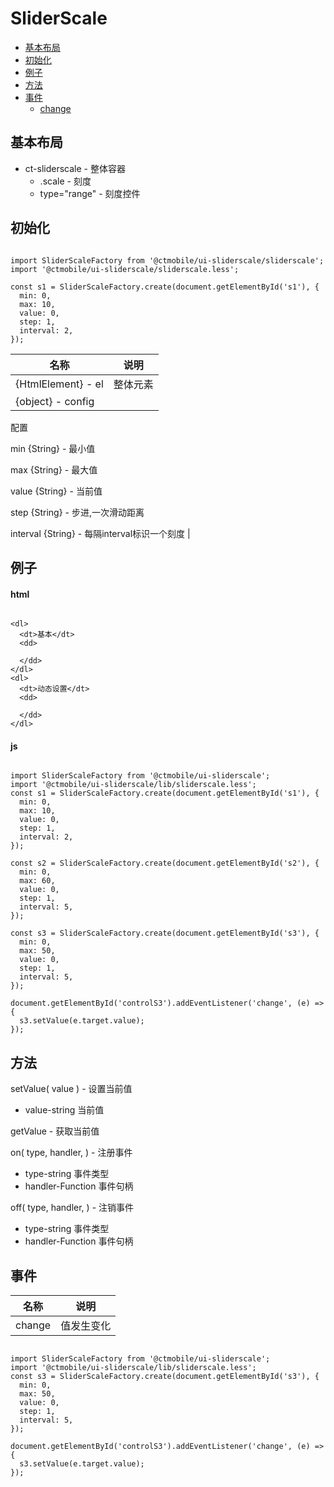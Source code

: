 # SliderScale

* [基本布局](#sliderscale-layout)
* [初始化](#sliderscale-initial)
* [例子](#sliderscale-demo)
* [方法](#sliderscale-methods)
* [事件](#sliderscale-events)
  - [change](#sliderscale-events-change)

## 基本布局

* ct-sliderscale - 整体容器
  - .scale - 刻度
  - type="range" - 刻度控件

## 初始化

```

import SliderScaleFactory from '@ctmobile/ui-sliderscale/sliderscale';
import '@ctmobile/ui-sliderscale/sliderscale.less';

const s1 = SliderScaleFactory.create(document.getElementById('s1'), {
  min: 0,
  max: 10,
  value: 0,
  step: 1,
  interval: 2,
});
```

|  名称 |  说明 |
| --- | --- |
| {HtmlElement} - el |  整体元素 |
| {object} - config |

配置

min {String} - 最小值

max {String} - 最大值

value {String} - 当前值

step {String} - 步进,一次滑动距离

interval {String} - 每隔interval标识一个刻度  |

## 例子

#### html

```

<dl>
  <dt>基本</dt>
  <dd>

  </dd>
</dl>
<dl>
  <dt>动态设置</dt>
  <dd>

  </dd>
</dl>
```

#### js

```

import SliderScaleFactory from '@ctmobile/ui-sliderscale';
import '@ctmobile/ui-sliderscale/lib/sliderscale.less';
const s1 = SliderScaleFactory.create(document.getElementById('s1'), {
  min: 0,
  max: 10,
  value: 0,
  step: 1,
  interval: 2,
});

const s2 = SliderScaleFactory.create(document.getElementById('s2'), {
  min: 0,
  max: 60,
  value: 0,
  step: 1,
  interval: 5,
});

const s3 = SliderScaleFactory.create(document.getElementById('s3'), {
  min: 0,
  max: 50,
  value: 0,
  step: 1,
  interval: 5,
});

document.getElementById('controlS3').addEventListener('change', (e) => {
  s3.setValue(e.target.value);
});
```

## 方法

setValue( value ) - 设置当前值

* value-string 当前值

getValue - 获取当前值

on( type, handler, ) - 注册事件

* type-string 事件类型
* handler-Function 事件句柄

off( type, handler, ) - 注销事件

* type-string 事件类型
* handler-Function 事件句柄

## 事件

|  名称 |  说明 |
| --- | --- |
| change |  值发生变化 |

```

import SliderScaleFactory from '@ctmobile/ui-sliderscale';
import '@ctmobile/ui-sliderscale/lib/sliderscale.less';
const s3 = SliderScaleFactory.create(document.getElementById('s3'), {
  min: 0,
  max: 50,
  value: 0,
  step: 1,
  interval: 5,
});

document.getElementById('controlS3').addEventListener('change', (e) => {
  s3.setValue(e.target.value);
});
```